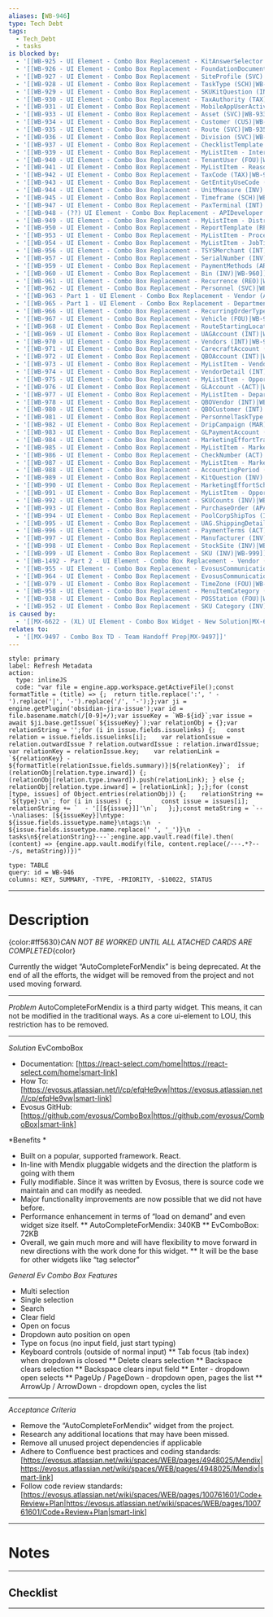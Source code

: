 ```yaml
---
aliases: [WB-946]
type: Tech Debt
tags:
  - Tech_Debt
  - tasks
is blocked by:
  - '[[WB-925 - UI Element - Combo Box Replacement - KitAnswerSelector (INV)|WB-925]]'
  - '[[WB-926 - UI Element - Combo Box Replacement - FoundationDocument (FOU)|WB-926]]'
  - '[[WB-927 - UI Element - Combo Box Replacement - SiteProfile (SVC)|WB-927]]'
  - '[[WB-928 - UI Element - Combo Box Replacement - TaskType (SCH)|WB-928]]'
  - '[[WB-929 - UI Element - Combo Box Replacement - SKUKitQuestion (INV)|WB-929]]'
  - '[[WB-930 - UI Element - Combo Box Replacement - TaxAuthority (TAX)|WB-930]]'
  - '[[WB-931 - UI Element - Combo Box Replacement - MobileAppUserActivate (MOS)|WB-931]]'
  - '[[WB-933 - UI Element - Combo Box Replacement - Asset (SVC)|WB-933]]'
  - '[[WB-934 - UI Element - Combo Box Replacement - Customer (CUS)|WB-934]]'
  - '[[WB-935 - UI Element - Combo Box Replacement - Route (SVC)|WB-935]]'
  - '[[WB-936 - UI Element - Combo Box Replacement - Division (SVC)|WB-936]]'
  - '[[WB-937 - UI Element - Combo Box Replacement - ChecklistTemplate (SVC)|WB-937]]'
  - '[[WB-939 - UI Element - Combo Box Replacement - MyListItem - InterviewType (SVC)|WB-939]]'
  - '[[WB-940 - UI Element - Combo Box Replacement - TenantUser (FOU)|WB-940]]'
  - '[[WB-941 - UI Element - Combo Box Replacement - MyListItem - Reason (SAL)|WB-941]]'
  - '[[WB-942 - UI Element - Combo Box Replacement - TaxCode (TAX)|WB-942]]'
  - '[[WB-943 - UI Element - Combo Box Replacement - GetEntityUseCode (AVA)|WB-943]]'
  - '[[WB-944 - UI Element - Combo Box Replacement - UnitMeasure (INV)|WB-944]]'
  - '[[WB-945 - UI Element - Combo Box Replacement - Timeframe (SCH)|WB-945]]'
  - '[[WB-947 - UI Element - Combo Box Replacement - PaxTerminal (INT)|WB-947]]'
  - '[[WB-948 - (??) UI Element - Combo Box Replacement - APIDeveloper (PAPI)|WB-948]]'
  - '[[WB-949 - UI Element - Combo Box Replacement - MyListItem - DistributionMethod (FOU)|WB-949]]'
  - '[[WB-950 - UI Element - Combo Box Replacement - ReportTemplate (RPT)|WB-950]]'
  - '[[WB-953 - UI Element - Combo Box Replacement - MyListItem - ProcessStage (FOU)|WB-953]]'
  - '[[WB-954 - UI Element - Combo Box Replacement - MyListItem - JobTitle (FOU)|WB-954]]'
  - '[[WB-956 - UI Element - Combo Box Replacement - TSYSMerchant (INT)|WB-956]]'
  - '[[WB-957 - UI Element - Combo Box Replacement - SerialNumber (INV)|WB-957]]'
  - '[[WB-959 - UI Element - Combo Box Replacement - PaymentMethods (ARE)|WB-959]]'
  - '[[WB-960 - UI Element - Combo Box Replacement - Bin (INV)|WB-960]]'
  - '[[WB-961 - UI Element - Combo Box Replacement - Recurrence (REO)|WB-961]]'
  - '[[WB-962 - UI Element - Combo Box Replacement - Personnel (SVC)|WB-962]]'
  - '[[WB-963 - Part 1 - UI Element - Combo Box Replacement - Vendor (APA)|WB-963]]'
  - '[[WB-965 - Part 1 - UI Element - Combo Box Replacement - Department (FOU)|WB-965]]'
  - '[[WB-966 - UI Element - Combo Box Replacement - RecurringOrderType (REO)|WB-966]]'
  - '[[WB-967 - UI Element - Combo Box Replacement - Vehicle (FOU)|WB-967]]'
  - '[[WB-968 - UI Element - Combo Box Replacement - RouteStartingLocation (SVC)|WB-968]]'
  - '[[WB-969 - UI Element - Combo Box Replacement - UAGAccount (INT)|WB-969]]'
  - '[[WB-970 - UI Element - Combo Box Replacement - Vendors (INT)|WB-970]]'
  - '[[WB-971 - UI Element - Combo Box Replacement - CarecraftAccount (INT)|WB-971]]'
  - '[[WB-972 - UI Element - Combo Box Replacement - QBOAccount (INT)|WB-972]]'
  - '[[WB-973 - UI Element - Combo Box Replacement - MyListItem - VendorTypes (FOU)|WB-973]]'
  - '[[WB-974 - UI Element - Combo Box Replacement - VendorDetail (INT)|WB-974]]'
  - '[[WB-975 - UI Element - Combo Box Replacement - MyListItem - OpportunityInterest (MAR)|WB-975]]'
  - '[[WB-976 - UI Element - Combo Box Replacement - GLAccount -(ACT)|WB-976]]'
  - '[[WB-977 - UI Element - Combo Box Replacement - MyListItem - DepartmentType (FOU)|WB-977]]'
  - '[[WB-978 - UI Element - Combo Box Replacement - QBOVendor (INT)|WB-978]]'
  - '[[WB-980 - UI Element - Combo Box Replacement - QBOCustomer (INT)|WB-980]]'
  - '[[WB-981 - UI Element - Combo Box Replacement - PersonnelTaskType (PER)|WB-981]]'
  - '[[WB-982 - UI Element - Combo Box Replacement - DripCampaign (MAR)|WB-982]]'
  - '[[WB-983 - UI Element - Combo Box Replacement - GLPaymentAccount (ACT)|WB-983]]'
  - '[[WB-984 - UI Element - Combo Box Replacement - MarketingEffortTracker (MAR)|WB-984]]'
  - '[[WB-985 - UI Element - Combo Box Replacement - MyListItem - MarketingEffortTrackerType (MAR)|WB-985]]'
  - '[[WB-986 - UI Element - Combo Box Replacement - CheckNumber (ACT)|WB-986]]'
  - '[[WB-987 - UI Element - Combo Box Replacement - MyListItem - MarketingEffortChannel (MAR)|WB-987]]'
  - '[[WB-988 - UI Element - Combo Box Replacement - AccountingPeriod (ACT)|WB-988]]'
  - '[[WB-989 - UI Element - Combo Box Replacement - KitQuestion (INV)|WB-989]]'
  - '[[WB-990 - UI Element - Combo Box Replacement - MarketingEffortSchedule (MAR)|WB-990]]'
  - '[[WB-991 - UI Element - Combo Box Replacement - MyListItem - OpportunityLifeCycleStage (MAR)|WB-991]]'
  - '[[WB-992 - UI Element - Combo Box Replacement - SKUCounts (INV)|WB-992]]'
  - '[[WB-993 - UI Element - Combo Box Replacement - PurchaseOrder (APA)|WB-993]]'
  - '[[WB-994 - UI Element - Combo Box Replacement - PoolCorpShipTos (INT)|WB-994]]'
  - '[[WB-995 - UI Element - Combo Box Replacement - UAG.ShippingDetail (INT)|WB-995]]'
  - '[[WB-996 - UI Element - Combo Box Replacement - PaymentTerms (ACT)|WB-996]]'
  - '[[WB-997 - UI Element - Combo Box Replacement - Manufacturer (INV)|WB-997]]'
  - '[[WB-998 - UI Element - Combo Box Replacement - StockSite (INV)|WB-998]]'
  - '[[WB-999 - UI Element - Combo Box Replacement - SKU (INV)|WB-999]]'
  - '[[WB-1492 - Part 2 - UI Element - Combo Box Replacement - Vendor (APA)|WB-1492]]'
  - '[[WB-955 - UI Element - Combo Box Replacement - EvosusCommunicationSub (REL)|WB-955]]'
  - '[[WB-964 - UI Element - Combo Box Replacement - EvosusCommunication (REL)|WB-964]]'
  - '[[WB-979 - UI Element - Combo Box Replacement - TimeZone (FOU)|WB-979]]'
  - '[[WB-958 - UI Element - Combo Box Replacement - MenuItemCategory (FOU)|WB-958]]'
  - '[[WB-938 - UI Element - Combo Box Replacement - POSStation (FOU)|WB-938]]'
  - '[[WB-952 - UI Element - Combo Box Replacement - SKU Category (INV)|WB-952]]'
is caused by:
  - '[[MX-6622 - (XL) UI Element - Combo Box Widget - New Solution|MX-6622]]'
relates to:
  - '[[MX-9497 - Combo Box TD - Team Handoff Prep|MX-9497]]'
---
```


```meta-bind-button
style: primary
label: Refresh Metadata
action:
  type: inlineJS
  code: "var file = engine.app.workspace.getActiveFile();const formatTitle = (title) => {;	return title.replace(':', ' -').replace('|', '-').replace('/', '-');};var ji = engine.getPlugin('obsidian-jira-issue');var id = file.basename.match(/[0-9]+/);var issueKey = `WB-${id}`;var issue = await $ji.base.getIssue(`${issueKey}`);var relationObj = {};var relationString = '';for (i in issue.fields.issuelinks) {;	const relation = issue.fields.issuelinks[i];	var relationIssue = relation.outwardIssue ? relation.outwardIssue : relation.inwardIssue;	var relationKey = relationIssue.key;	var relationLink = `${relationKey} - ${formatTitle(relationIssue.fields.summary)}|${relationKey}`;	if (relationObj[relation.type.inward]) {;		(relationObj[relation.type.inward]).push(relationLink);	} else {;		relationObj[relation.type.inward] = [relationLink];	};};for (const [type, issues] of Object.entries(relationObj)) {;	relationString += `${type}:\n`;	for (i in issues) {;		const issue = issues[i];		relationString += `  - '[[${issue}]]'\n`;	};};const metaString = `---\naliases: [${issueKey}]\ntype: ${issue.fields.issuetype.name}\ntags:\n  - ${issue.fields.issuetype.name.replace(' ', '_')}\n  - tasks\n${relationString}---`;engine.app.vault.read(file).then( (content) => {engine.app.vault.modify(file, content.replace(/---.*?---/s, metaString))})"
```

```jira-search
type: TABLE
query: id = WB-946
columns: KEY, SUMMARY, -TYPE, -PRIORITY, -$10022, STATUS
```

<hr>

# Description
{color:#ff5630}*CAN NOT BE WORKED UNTIL ALL ATACHED CARDS ARE COMPLETED*{color}

Currently the widget “AutoCompleteForMendix” is being deprecated. At the end of all the efforts, the widget will be removed from the project and not used moving forward.

----

*Problem* AutoCompleteForMendix is a third party widget. This means, it can not be modified in the traditional ways. As a core ui-element to LOU, this restriction has to be removed.

----

*Solution* EvComboBox

* Documentation: [https://react-select.com/home|https://react-select.com/home|smart-link] 
* How To:  [https://evosus.atlassian.net/l/cp/efqHe9vw|https://evosus.atlassian.net/l/cp/efqHe9vw|smart-link] 
* Evosus GitHub: [https://github.com/evosus/ComboBox|https://github.com/evosus/ComboBox|smart-link] 

*Benefits *

* Built on a popular, supported framework. React.
* In-line with Mendix pluggable widgets and the direction the platform is going with them
* Fully modifiable. Since it was written by Evosus, there is source code we maintain and can modify as needed.
* Major functionality improvements are now possible that we did not have before.
* Performance enhancement in terms of “load on demand” and even widget size itself.
** AutoCompleteForMendix: 340KB
** EvComboBox: 72KB
* Overall, we gain much more and will have flexibility to move forward in new directions with the work done for this widget.
** It will be the base for other widgets like “tag selector”

*General Ev Combo Box Features*

* Multi selection
* Single selection
* Search
* Clear field
* Open on focus
* Dropdown auto position on open
* Type on focus (no input field, just start typing)
* Keyboard controls (outside of normal input)
** Tab focus (tab index) when dropdown is closed
** Delete clears selection
** Backspace clears selection
** Backspace clears input field
** Enter - dropdown open selects
** PageUp / PageDown - dropdown open, pages the list
** ArrowUp / ArrowDown - dropdown open, cycles the list

----

*Acceptance Criteria*

* Remove the “AutoCompleteForMendix” widget from the project.
* Research any additional locations that may have been missed.
* Remove all unused project dependencies if applicable
* Adhere to Confluence best practices and coding standards: [https://evosus.atlassian.net/wiki/spaces/WEB/pages/4948025/Mendix|https://evosus.atlassian.net/wiki/spaces/WEB/pages/4948025/Mendix|smart-link] 
* Follow code review standards: [https://evosus.atlassian.net/wiki/spaces/WEB/pages/100761601/Code+Review+Plan|https://evosus.atlassian.net/wiki/spaces/WEB/pages/100761601/Code+Review+Plan|smart-link]  

<hr>

# Notes

<Hr>

## Checklist

<hr>
